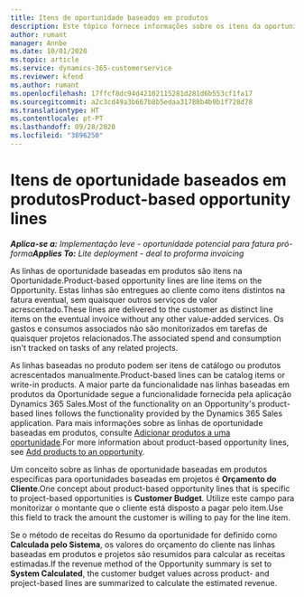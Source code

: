 ```yaml
---
title: Itens de oportunidade baseados em produtos
description: Este tópico fornece informações sobre os itens da oportunidade baseada em produtos no Project Operations.
author: rumant
manager: Annbe
ms.date: 10/01/2020
ms.topic: article
ms.service: dynamics-365-customerservice
ms.reviewer: kfend
ms.author: rumant
ms.openlocfilehash: 17ffcf8dc94d42102115281d281d6b553cf1fa17
ms.sourcegitcommit: a2c3cd49a3b667b8b5edaa31788b4b9b1f728d78
ms.translationtype: HT
ms.contentlocale: pt-PT
ms.lasthandoff: 09/28/2020
ms.locfileid: "3896250"
---
```

# <a name="product-based-opportunity-lines"></a><span data-ttu-id="56c8f-103">Itens de oportunidade baseados em produtos</span><span class="sxs-lookup"><span data-stu-id="56c8f-103">Product-based opportunity lines</span></span>

<span data-ttu-id="56c8f-104">_**Aplica-se a:** Implementação leve - oportunidade potencial para fatura pró-forma_</span><span class="sxs-lookup"><span data-stu-id="56c8f-104">_**Applies To:** Lite deployment - deal to proforma invoicing_</span></span>

<span data-ttu-id="56c8f-105">As linhas de oportunidade baseadas em produtos são itens na Oportunidade.</span><span class="sxs-lookup"><span data-stu-id="56c8f-105">Product-based opportunity lines are line items on the Opportunity.</span></span> <span data-ttu-id="56c8f-106">Estas linhas são entregues ao cliente como itens distintos na fatura eventual, sem quaisquer outros serviços de valor acrescentado.</span><span class="sxs-lookup"><span data-stu-id="56c8f-106">These lines are delivered to the customer as distinct line items on the eventual invoice without any other value-added services.</span></span> <span data-ttu-id="56c8f-107">Os gastos e consumos associados não são monitorizados em tarefas de quaisquer projetos relacionados.</span><span class="sxs-lookup"><span data-stu-id="56c8f-107">The associated spend and consumption isn't tracked on tasks of any related projects.</span></span>

<span data-ttu-id="56c8f-108">As linhas baseadas no produto podem ser itens de catálogo ou produtos acrescentados manualmente.</span><span class="sxs-lookup"><span data-stu-id="56c8f-108">Product-based lines can be catalog items or write-in products.</span></span> <span data-ttu-id="56c8f-109">A maior parte da funcionalidade nas linhas baseadas em produtos da Oportunidade segue a funcionalidade fornecida pela aplicação Dynamics 365 Sales.</span><span class="sxs-lookup"><span data-stu-id="56c8f-109">Most of the functionality on an Opportunity's product-based lines follows the functionality provided by the Dynamics 365 Sales application.</span></span> <span data-ttu-id="56c8f-110">Para mais informações sobre as linhas de oportunidade baseadas em produtos, consulte [Adicionar produtos a uma oportunidade](https://docs.microsoft.com/dynamics365/sales-enterprise/add-products-opportunity).</span><span class="sxs-lookup"><span data-stu-id="56c8f-110">For more information about product-based opportunity lines, see [Add products to an opportunity](https://docs.microsoft.com/dynamics365/sales-enterprise/add-products-opportunity).</span></span>

<span data-ttu-id="56c8f-111">Um conceito sobre as linhas de oportunidade baseadas em produtos específicas para oportunidades baseadas em projetos é **Orçamento do Cliente**.</span><span class="sxs-lookup"><span data-stu-id="56c8f-111">One concept about product-based opportunity lines that is specific to project-based opportunities is **Customer Budget**.</span></span> <span data-ttu-id="56c8f-112">Utilize este campo para monitorizar o montante que o cliente está disposto a pagar pelo item.</span><span class="sxs-lookup"><span data-stu-id="56c8f-112">Use this field to track the amount the customer is willing to pay for the line item.</span></span>

<span data-ttu-id="56c8f-113">Se o método de receitas do Resumo da oportunidade for definido como **Calculada pelo Sistema**, os valores do orçamento do cliente nas linhas baseadas em produtos e projetos são resumidos para calcular as receitas estimadas.</span><span class="sxs-lookup"><span data-stu-id="56c8f-113">If the revenue method of the Opportunity summary is set to **System Calculated**, the customer budget values across product- and project-based lines are summarized to calculate the estimated revenue.</span></span>
